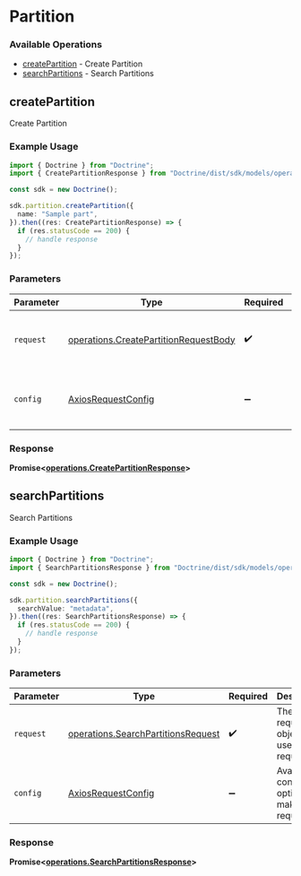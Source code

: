 # Partition

### Available Operations

* [createPartition](#createpartition) - Create Partition
* [searchPartitions](#searchpartitions) - Search Partitions

## createPartition

Create Partition

### Example Usage

```typescript
import { Doctrine } from "Doctrine";
import { CreatePartitionResponse } from "Doctrine/dist/sdk/models/operations";

const sdk = new Doctrine();

sdk.partition.createPartition({
  name: "Sample part",
}).then((res: CreatePartitionResponse) => {
  if (res.statusCode == 200) {
    // handle response
  }
});
```

### Parameters

| Parameter                                                                                      | Type                                                                                           | Required                                                                                       | Description                                                                                    |
| ---------------------------------------------------------------------------------------------- | ---------------------------------------------------------------------------------------------- | ---------------------------------------------------------------------------------------------- | ---------------------------------------------------------------------------------------------- |
| `request`                                                                                      | [operations.CreatePartitionRequestBody](../../models/operations/createpartitionrequestbody.md) | :heavy_check_mark:                                                                             | The request object to use for the request.                                                     |
| `config`                                                                                       | [AxiosRequestConfig](https://axios-http.com/docs/req_config)                                   | :heavy_minus_sign:                                                                             | Available config options for making requests.                                                  |


### Response

**Promise<[operations.CreatePartitionResponse](../../models/operations/createpartitionresponse.md)>**


## searchPartitions

Search Partitions

### Example Usage

```typescript
import { Doctrine } from "Doctrine";
import { SearchPartitionsResponse } from "Doctrine/dist/sdk/models/operations";

const sdk = new Doctrine();

sdk.partition.searchPartitions({
  searchValue: "metadata",
}).then((res: SearchPartitionsResponse) => {
  if (res.statusCode == 200) {
    // handle response
  }
});
```

### Parameters

| Parameter                                                                                | Type                                                                                     | Required                                                                                 | Description                                                                              |
| ---------------------------------------------------------------------------------------- | ---------------------------------------------------------------------------------------- | ---------------------------------------------------------------------------------------- | ---------------------------------------------------------------------------------------- |
| `request`                                                                                | [operations.SearchPartitionsRequest](../../models/operations/searchpartitionsrequest.md) | :heavy_check_mark:                                                                       | The request object to use for the request.                                               |
| `config`                                                                                 | [AxiosRequestConfig](https://axios-http.com/docs/req_config)                             | :heavy_minus_sign:                                                                       | Available config options for making requests.                                            |


### Response

**Promise<[operations.SearchPartitionsResponse](../../models/operations/searchpartitionsresponse.md)>**

